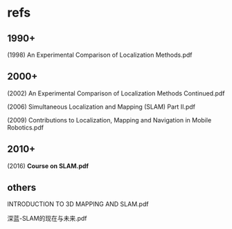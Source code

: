 # refs

## 1990+

(1998) An Experimental Comparison of Localization Methods.pdf

## 2000+

(2002) An Experimental Comparison of Localization Methods Continued.pdf

(2006) Simultaneous Localization and Mapping (SLAM) Part II.pdf

(2009) Contributions to Localization, Mapping and Navigation in Mobile Robotics.pdf

## 2010+

(2016) **Course on SLAM.pdf**

## others

INTRODUCTION TO 3D MAPPING AND SLAM.pdf

深蓝-SLAM的现在与未来.pdf